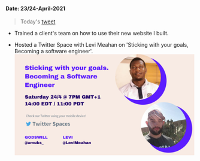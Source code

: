 #### Date: 23/24-April-2021

> Today's [tweet]()

- Trained a client's team on how to use their new website I built.

- Hosted a Twitter Space with Levi Meahan on 'Sticking with your goals, Becoming a software engineer'.
  ![Levi and Godswill, Twitter space poster](levi.png)
